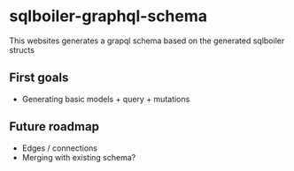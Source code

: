 # sqlboiler-graphql-schema
This websites generates a grapql schema based on the generated sqlboiler structs

## First goals
- Generating basic models + query + mutations

## Future roadmap
- Edges / connections
- Merging with existing schema?
